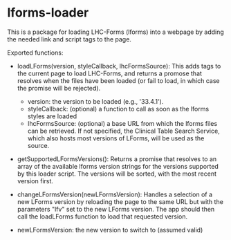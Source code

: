 # lforms-loader

This is a package for loading LHC-Forms (lforms) into a webpage by adding the needed link
and script tags to the page.

Exported functions:

* loadLForms(version, styleCallback, lhcFormsSource):  This adds tags to the
  current page to load LHC-Forms, and returns a promose that resolves when the
  files have been loaded (or fail to load, in which case the promise will be
  rejected).
  * version: the version to be loaded (e.g., '33.4.1').
  * styleCallback: (optional) a function to call as soon as the lforms styles are loaded
  * lhcFormsSource: (optional) a base URL from which the lforms files can be
    retrieved.  If not specified, the Clinical Table Search Service, which also
    hosts most versions of LForms, will be used as the source.

* getSupportedLFormsVersions():  Returns a promise that resolves to an array of
  the available lforms version strings for the versions supported by this loader
  script.  The versions will be sorted, with the most recent version first. 

* changeLFormsVersion(newLFormsVersion): Handles a selection of a new LForms
  version by reloading the page to the same URL but with the parameters "lfv"
  set to the new LForms version.  The app should then call the loadLForms
  function to load that requested version.
 * newLFormsVersion: the new version to switch to (assumed valid)


